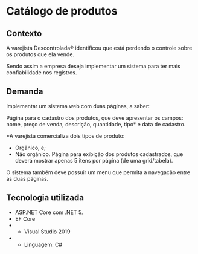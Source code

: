 # Catálogo de produtos
## Contexto
A varejista Descontrolada® identificou que está perdendo o controle sobre os produtos que ela vende.

Sendo assim a empresa deseja implementar um sistema para ter mais confiabilidade nos registros.

## Demanda
Implementar um sistema web com duas páginas, a saber:

Página para o cadastro dos produtos, que deve apresentar os campos: nome, preço de venda, descrição, quantidade, tipo* e data de cadastro.

*A varejista comercializa dois tipos de produto:
- Orgânico, e;
- Não orgânico.
Página para exibição dos produtos cadastrados, que deverá mostrar apenas 5 itens por página (de uma grid/tabela).

O sistema também deve possuir um menu que permita a navegação entre as duas páginas.

## Tecnologia utilizada

- ASP.NET Core com .NET 5.
- EF Core
- - Visual Studio 2019
- - Linguagem: C#
